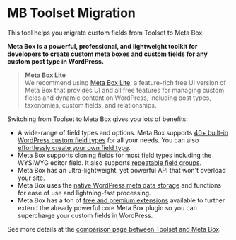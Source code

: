 # MB Toolset Migration

This tool helps you migrate custom fields from Toolset to Meta Box.

**Meta Box is a powerful, professional, and lightweight toolkit for developers to create custom meta boxes and custom fields for any custom post type in WordPress.**

> **Meta Box Lite**<br>
> We recommend using [Meta Box Lite](https://metabox.io/lite/), a feature-rich free UI version of Meta Box that provides UI and all free features for managing custom fields and dynamic content on WordPress, including post types, taxonomies, custom fields, and relationships.

Switching from Toolset to Meta Box gives you lots of benefits:

- A wide-range of field types and options. Meta Box supports [40+ built-in WordPress custom field types](https://docs.metabox.io/field-settings/) for all your needs. You can also [effortlessly create your own field type](https://docs.metabox.io/creating-new-field-types/).
- Meta Box supports cloning fields for most field types including the WYSIWYG editor field. It also supports [repeatable field groups](https://metabox.io/plugins/meta-box-group/).
- Meta Box has an ultra-lightweight, yet powerful API that won't overload your site.
- Meta Box uses the [native WordPress meta data storage](https://docs.metabox.io/database/) and functions for ease of use and lightning-fast processing.
- Meta Box has a ton of [free and premium extensions](https://metabox.io/plugins/) available to further extend the already powerful core Meta Box plugin so you can supercharge your custom fields in WordPress.

See more details at the [comparison page between Toolset and Meta Box](https://metabox.io/meta-box-vs-toolset/).
